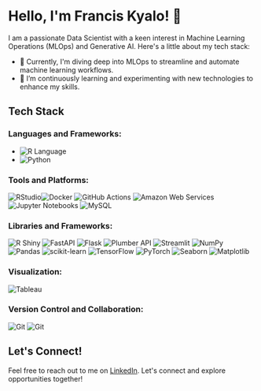 # Hello, I'm Francis Kyalo! 👋

I am a passionate Data Scientist with a keen interest in Machine Learning Operations (MLOps) and Generative AI. Here's a little about my tech stack:

- 🔭 Currently, I'm diving deep into MLOps to streamline and automate machine learning workflows.
- 🌱 I’m continuously learning and experimenting with new technologies to enhance my skills.

## Tech Stack

### Languages and Frameworks:
- ![R Language](https://img.shields.io/badge/language-R-blue?logo=r&logoColor=white)
- ![Python](https://img.shields.io/badge/Python-3776AB?style=for-the-badge&logo=python&logoColor=white)

### Tools and Platforms:
 ![RStudio](https://img.shields.io/badge/IDE-RStudio-blue?logo=rstudio&logoColor=white)![Docker](https://img.shields.io/badge/Docker-Containerization-blue?logo=docker&logoColor=white) ![GitHub Actions](https://img.shields.io/badge/GitHub_Actions-Continuous_Integration-orange?logo=github-actions&logoColor=white) ![Amazon Web Services](https://img.shields.io/badge/AWS-Amazon_Web_Services-orange?logo=amazon-aws&logoColor=white) ![Jupyter Notebooks](https://img.shields.io/badge/Jupyter-Notebooks-orange?logo=jupyter&logoColor=white) ![MySQL](https://img.shields.io/badge/MySQL-Database-blue?logo=mysql&logoColor=white)

### Libraries and Frameworks:
![R Shiny](https://img.shields.io/badge/R_Shiny-Web_Application_Framework-blue?logo=r&logoColor=white) ![FastAPI](https://img.shields.io/badge/FastAPI-Fast_API_Framework-green?logo=fastapi&logoColor=white) ![Flask](https://img.shields.io/badge/Flask-Web_Framework-green?logo=flask&logoColor=white) ![Plumber API](https://img.shields.io/badge/Plumber_API-R_API_Framework-blue?logo=r&logoColor=white) ![Streamlit](https://img.shields.io/badge/Streamlit-App_Framework-red?logo=streamlit&logoColor=red) ![NumPy](https://img.shields.io/badge/NumPy-Scientific_Computing-blue?logo=numpy&logoColor=white) ![Pandas](https://img.shields.io/badge/Pandas-Data_Manipulation-lightblue?logo=pandas&logoColor=white) ![scikit-learn](https://img.shields.io/badge/scikit--learn-Machine_Learning-lightblueblue?logo=scikit-learn&logoColor=orange) ![TensorFlow](https://img.shields.io/badge/TensorFlow-Machine_Learning-critical?logo=tensorflow&logoColor=orange) ![PyTorch](https://img.shields.io/badge/PyTorch-Machine_Learning-red?logo=pytorch&logoColor=orange) ![Seaborn](https://img.shields.io/badge/Seaborn-Data_Visualization-yellow?) ![Matplotlib](https://img.shields.io/badge/Matplotlib-Data_Visualization-blue?)

### Visualization:
![Tableau](https://img.shields.io/badge/-Tableau-E97627?style=for-the-badge&logo=tableau&logoColor=white)

### Version Control and Collaboration:
![Git](https://img.shields.io/badge/-Git-F05032?logo=git&logoColor=white)
![Git](https://img.shields.io/badge/-Git-F05032?logo=git&logoColor=white)
## Let's Connect!
Feel free to reach out to me on [LinkedIn](https://www.linkedin.com/in/kyalo-francis-192b611a0/). Let's connect and explore opportunities together!

